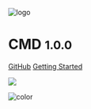 ![logo](_static/icon.svg)

# CMD <small>1.0.0</small>

[GitHub](https://github.com/sseleman95/CMD/)
[Getting Started](#CMD)

<!-- background image -->

![](_static/imgs/bg.png)

<!-- background color -->

![color](#f0f0f0)
